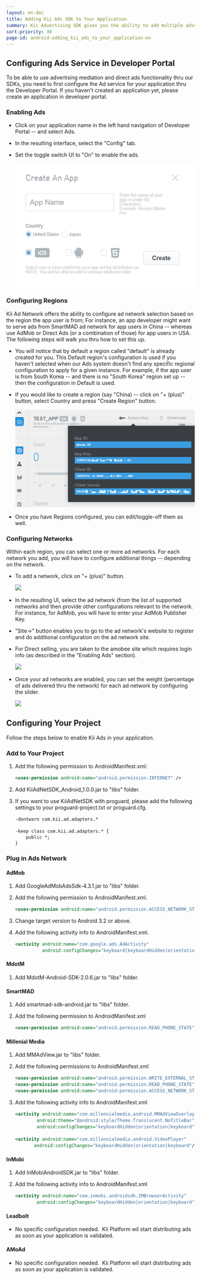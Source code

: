 ```yaml
---
layout: en-doc
title: Adding Kii Ads SDK to Your Application
summary: Kii Advertising SDK gives you the ability to add multiple advertising networks with only a few lines of client code. Networks are managed in real-time from the developer portal, so changing ad networks or adding new ones no longer requires you to update your client application.
sort-priority: 30
page-id: android-adding_kii_ads_to_your_application-en
---
```

## Configuring Ads Service in Developer Portal

To be able to use advertising mediation and direct ads functionality thru our SDKs, you need to first configure the Ad service for your application thru the Developer Portal. If you haven't created an application yet, please create an application in developer portal.

### Enabling Ads

* Click on your application name in the left hand navigation of Developer Portal -- and select Ads.
* In the resulting interface, select the "Config" tab.
* Set the toggle switch UI to "On" to enable the ads.

    ![](01.png)

### Configuring Regions

Kii Ad Network offers the ability to configure ad network selection based on the region the app user is from; For instance, an app developer might want to serve ads from SmartMAD ad network for app users in China -- whereas use AdMob or Direct Ads (or a combination of those) for app users in USA. The following steps will walk you thru how to set this up.

* You will notice that by default a region called "default" is already created for you. This Default region's configuration is used if you haven't selected when our Ads system doesn't find any specific regional configuration to apply for a given instance. For example, if the app user is from South Korea -- and there is no "South Korea" region set up -- then the configuration in Default is used.
* If you would like to create a region (say "China) -- click on "+ (plus)" button, select Country and press "Create Region" button.

    ![](02.png)

* Once you have Regions configured, you can edit/toggle-off them as well.

### Configuring Networks

Within each region, you can select one or more ad networks. For each network you add, you will have to configure additional things -- depending on the network.

* To add a network, click on "+ (plus)" button.

    ![](03.png)

* In the resulting UI, select the ad network (from the list of supported networks and then provide other configurations relevant to the network. For instance, for AdMob, you will have to enter your AdMob Publisher Key.
* "Site-&gt;" button enables you to go to the ad network's website to register and do additional configuration on the ad network site.
* For Direct selling, you are taken to the amobee site which requires login info (as described in the "Enabling Ads" section).

    ![](04.png)

* Once your ad networks are enabled, you can set the weight (percentage of ads delivered thru the network) for each ad network by configuring the slider.

    ![](05.png)


## Configuring Your Project

Follow the steps below to enable Kii Ads in your application.

### Add to Your Project

1. Add the following permission to AndroidManifest.xml:

    ```xml
    <uses-permission android:name="android.permission.INTERNET" />
    ```

2. Add KiiAdNetSDK\_Android\_1.0.0.jar to "libs" folder.

3. If you want to use KiiAdNetSDK with proguard, please add the following settings to your proguard-project.txt or proguard.cfg.

    ```
    -dontwarn com.kii.ad.adapters.* 

    -keep class com.kii.ad.adapters.* {
        public *;
    }
    ```

### Plug in Ads Network

#### AdMob

1. Add GoogleAdMobAdsSdk-4.3.1.jar to "libs" folder.

2. Add the following permission to AndroidManifest.xml.

    ```xml
    <uses-permission android:name="android.permission.ACCESS_NETWORK_STATE" />
    ```

3. Change target version to Android 3.2 or above.

4. Add the following activity info to AndroidManifest.xml.

    ```xml
    <activity android:name="com.google.ads.AdActivity"
              android:configChanges="keyboard|keyboardHidden|orientation|screenLayout|uiMode|screenSize|smallestScreenSize">
    ```

#### MdotM

1. Add MdotM-Android-SDK-2.0.6.jar to "libs" folder.

#### SmartMAD

1. Add smartmad-sdk-android.jar to "libs" folder.

2. Add the following permission to AndroidManifest.xml

    ```xml
    <uses-permission android:name="android.permission.READ_PHONE_STATE" />
    ```

#### Millenial Media

1. Add MMAdView.jar to "libs" folder.

2. Add the following permissions to AndroidManifest.xml

    ```xml
    <uses-permission android:name="android.permission.WRITE_EXTERNAL_STORAGE" />
    <uses-permission android:name="android.permission.READ_PHONE_STATE" />
    <uses-permission android:name="android:permission.ACCESS_NETWORK_STATE" />
    ```

3. Add the following activity info to AndroidManifest.xml

    ```xml
    <activity android:name="com.millennialmedia.android.MMAdViewOverlayActivity"
            android:theme="@android:style/Theme.Translucent.NoTitleBar"
            android:configChanges="keyboardHidden|orientation|keyboard"/>

    <activity android:name="com.millennialmedia.android.VideoPlayer"
           android:configChanges="keyboardHidden|orientation|keyboard"/>
    ```

#### InMobi

1. Add InMobiAndroidSDK.jar to "libs" folder.

2. Add the following activity info to AndroidManifest.xml

    ```xml
    <activity android:name="com.inmobi.androidsdk.IMBrowserActivity"
            android:configChanges="keyboardHidden|orientation|keyboard"/>
    ```

#### Leadbolt

* No specific configuration needed. &nbsp;Kii Platform wil start distributing ads as soon as your application is validated.

#### AMoAd

* No specific configuration needed. &nbsp;Kii Platform wil start distributing ads as soon as your application is validated.
